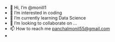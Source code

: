- 👋 Hi, I’m @monill1
- 👀 I’m interested in coding
- 🌱 I’m currently learning Data Science
- 💞️ I’m looking to collaborate on ...
- 📫 How to reach me panchalmonil55@gmail.com
- 

<!---
monill1/monill1 is a ✨ special ✨ repository because its `README.md` (this file) appears on your GitHub profile.
You can click the Preview link to take a look at your changes.
--->
